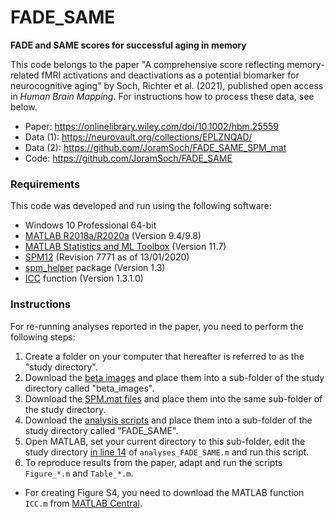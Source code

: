# FADE_SAME

**FADE and SAME scores for successful aging in memory**

This code belongs to the paper "A comprehensive score reflecting memory-related fMRI activations and deactivations as a potential biomarker for neurocognitive aging" by Soch, Richter et al. (2021), published open access in *Human Brain Mapping*. For instructions how to process these data, see below.

- Paper: https://onlinelibrary.wiley.com/doi/10.1002/hbm.25559
- Data (1): https://neurovault.org/collections/EPLZNQAD/
- Data (2): https://github.com/JoramSoch/FADE_SAME_SPM_mat
- Code: https://github.com/JoramSoch/FADE_SAME


### Requirements

This code was developed and run using the following software:
- Windows 10 Professional 64-bit
- [MATLAB R2018a/R2020a](https://de.mathworks.com/help/matlab/release-notes.html) (Version 9.4/9.8)
- [MATLAB Statistics and ML Toolbox](https://de.mathworks.com/products/statistics.html) (Version 11.7)
- [SPM12](https://www.fil.ion.ucl.ac.uk/spm/software/spm12/) (Revision 7771 as of 13/01/2020)
- [spm_helper](https://github.com/JoramSoch/spm_helper) package (Version 1.3)
- [ICC](https://de.mathworks.com/matlabcentral/fileexchange/22099-intraclass-correlation-coefficient-icc) function (Version 1.3.1.0)


### Instructions

For re-running analyses reported in the paper, you need to perform the following steps:
1. Create a folder on your computer that hereafter is referred to as the "study directory".
2. Download the [beta images](https://neurovault.org/collections/EPLZNQAD/) and place them into a sub-folder of the study directory called "beta_images".
3. Download the [SPM.mat files](https://github.com/JoramSoch/FADE_SAME_SPM_mat/archive/main.zip) and place them into the same sub-folder of the study directory.
4. Download the [analysis scripts](https://github.com/JoramSoch/FADE_SAME/archive/main.zip) and place them into a sub-folder of the study directory called "FADE_SAME".
5. Open MATLAB, set your current directory to this sub-folder, edit the study directory [in line 14](https://github.com/JoramSoch/FADE_SAME/blob/main/analyses_FADE_SAME.m#L14) of `analyses_FADE_SAME.m` and run this script.
6. To reproduce results from the paper, adapt and run the scripts `Figure_*.m` and `Table_*.m`.

* For creating Figure S4, you need to download the MATLAB function `ICC.m` from [MATLAB Central](https://de.mathworks.com/matlabcentral/fileexchange/22099-intraclass-correlation-coefficient-icc).